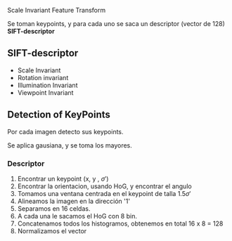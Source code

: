 Scale Invariant Feature Transform

Se toman keypoints, y para cada uno se saca un descriptor (vector de 128) **SIFT-descriptor**

## SIFT-descriptor
- Scale Invariant
- Rotation invariant
- Illumination Invariant
- Viewpoint Invariant

## Detection of KeyPoints

Por cada imagen detecto sus keypoints.

Se aplica gausiana, y se toma los mayores.

### Descriptor

1. Encontrar un keypoint (x, y , $\sigma'$)
2. Encontrar la orientacion, usando HoG, y encontrar el angulo
3. Tomamos una ventana centrada en el keypoint de talla $1.5\sigma'$
4. Alineamos la imagen en la dirección '1'
5. Separamos en 16 celdas. 
6. A cada una le sacamos el HoG con 8 bin.
7. Concatenamos todos los histogramos, obtenemos en total 16 x 8 = 128
8. Normalizamos el vector



